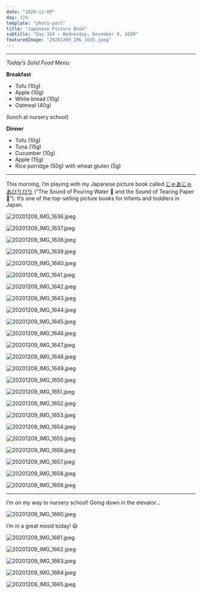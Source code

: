 ```yaml
---
date: "2020-12-09"
day: 324
template: "photo-post"
title: "Japanese Picture Book"
subtitle: "Day 324 – Wednesday, December 9, 2020"
featuredImage: "20201209_IMG_1655.jpeg"
---
```


<hr />

_Today’s Solid Food Menu:_

**Breakfast**

- Tofu (10g)
- Apple (10g)
- White bread (10g)
- Oatmeal (40g)

(lunch at nursery school)

**Dinner**

- Tofu (10g)
- Tuna (15g)
- Cucumber (10g)
- Apple (15g)
- Rice porridge (50g) with wheat gluten (5g)

<hr />

This morning, I’m playing with my Japanese picture book called <a href="https://www.kaiseisha.co.jp/books/9784031024402">じゃあじゃあびりびり</a> (“The Sound of Pouring Water 🚰 and the Sound of Tearing Paper 📃”). It’s one of the top-selling picture books for infants and toddlers in Japan.

![20201209_IMG_1636.jpeg](20201209_IMG_1636.jpeg)

![20201209_IMG_1637.jpeg](20201209_IMG_1637.jpeg)

![20201209_IMG_1638.jpeg](20201209_IMG_1638.jpeg)

![20201209_IMG_1639.jpeg](20201209_IMG_1639.jpeg)

![20201209_IMG_1640.jpeg](20201209_IMG_1640.jpeg)

![20201209_IMG_1641.jpeg](20201209_IMG_1641.jpeg)

![20201209_IMG_1642.jpeg](20201209_IMG_1642.jpeg)

![20201209_IMG_1643.jpeg](20201209_IMG_1643.jpeg)

![20201209_IMG_1644.jpeg](20201209_IMG_1644.jpeg)

![20201209_IMG_1645.jpeg](20201209_IMG_1645.jpeg)

![20201209_IMG_1646.jpeg](20201209_IMG_1646.jpeg)

![20201209_IMG_1647.jpeg](20201209_IMG_1647.jpeg)

![20201209_IMG_1648.jpeg](20201209_IMG_1648.jpeg)

![20201209_IMG_1649.jpeg](20201209_IMG_1649.jpeg)

![20201209_IMG_1650.jpeg](20201209_IMG_1650.jpeg)

![20201209_IMG_1651.jpeg](20201209_IMG_1651.jpeg)

![20201209_IMG_1652.jpeg](20201209_IMG_1652.jpeg)

![20201209_IMG_1653.jpeg](20201209_IMG_1653.jpeg)

![20201209_IMG_1654.jpeg](20201209_IMG_1654.jpeg)

![20201209_IMG_1655.jpeg](20201209_IMG_1655.jpeg)

![20201209_IMG_1656.jpeg](20201209_IMG_1656.jpeg)

![20201209_IMG_1657.jpeg](20201209_IMG_1657.jpeg)

![20201209_IMG_1658.jpeg](20201209_IMG_1658.jpeg)

![20201209_IMG_1659.jpeg](20201209_IMG_1659.jpeg)

<hr />

I’m on my way to nursery school! Going down in the elevator…

![20201209_IMG_1660.jpeg](20201209_IMG_1660.jpeg)

I’m in a great mood today! 😃

![20201209_IMG_1661.jpeg](20201209_IMG_1661.jpeg)

![20201209_IMG_1662.jpeg](20201209_IMG_1662.jpeg)

![20201209_IMG_1663.jpeg](20201209_IMG_1663.jpeg)

![20201209_IMG_1664.jpeg](20201209_IMG_1664.jpeg)

![20201209_IMG_1665.jpeg](20201209_IMG_1665.jpeg)
